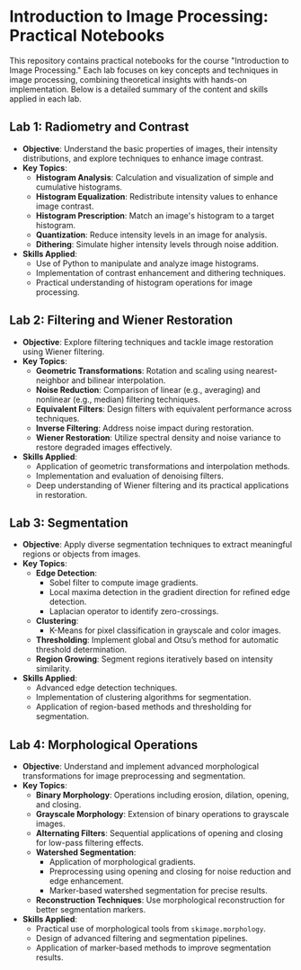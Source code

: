 # Introduction to Image Processing: Practical Notebooks

This repository contains practical notebooks for the course "Introduction to Image Processing." Each lab focuses on key concepts and techniques in image processing, combining theoretical insights with hands-on implementation. Below is a detailed summary of the content and skills applied in each lab.

## Lab 1: Radiometry and Contrast
- **Objective**: Understand the basic properties of images, their intensity distributions, and explore techniques to enhance image contrast.
- **Key Topics**:
  - **Histogram Analysis**: Calculation and visualization of simple and cumulative histograms.
  - **Histogram Equalization**: Redistribute intensity values to enhance image contrast.
  - **Histogram Prescription**: Match an image's histogram to a target histogram.
  - **Quantization**: Reduce intensity levels in an image for analysis.
  - **Dithering**: Simulate higher intensity levels through noise addition.
- **Skills Applied**:
  - Use of Python to manipulate and analyze image histograms.
  - Implementation of contrast enhancement and dithering techniques.
  - Practical understanding of histogram operations for image processing.

## Lab 2: Filtering and Wiener Restoration
- **Objective**: Explore filtering techniques and tackle image restoration using Wiener filtering.
- **Key Topics**:
  - **Geometric Transformations**: Rotation and scaling using nearest-neighbor and bilinear interpolation.
  - **Noise Reduction**: Comparison of linear (e.g., averaging) and nonlinear (e.g., median) filtering techniques.
  - **Equivalent Filters**: Design filters with equivalent performance across techniques.
  - **Inverse Filtering**: Address noise impact during restoration.
  - **Wiener Restoration**: Utilize spectral density and noise variance to restore degraded images effectively.
- **Skills Applied**:
  - Application of geometric transformations and interpolation methods.
  - Implementation and evaluation of denoising filters.
  - Deep understanding of Wiener filtering and its practical applications in restoration.

## Lab 3: Segmentation
- **Objective**: Apply diverse segmentation techniques to extract meaningful regions or objects from images.
- **Key Topics**:
  - **Edge Detection**:
    - Sobel filter to compute image gradients.
    - Local maxima detection in the gradient direction for refined edge detection.
    - Laplacian operator to identify zero-crossings.
  - **Clustering**:
    - K-Means for pixel classification in grayscale and color images.
  - **Thresholding**: Implement global and Otsu’s method for automatic threshold determination.
  - **Region Growing**: Segment regions iteratively based on intensity similarity.
- **Skills Applied**:
  - Advanced edge detection techniques.
  - Implementation of clustering algorithms for segmentation.
  - Application of region-based methods and thresholding for segmentation.

## Lab 4: Morphological Operations
- **Objective**: Understand and implement advanced morphological transformations for image preprocessing and segmentation.
- **Key Topics**:
  - **Binary Morphology**: Operations including erosion, dilation, opening, and closing.
  - **Grayscale Morphology**: Extension of binary operations to grayscale images.
  - **Alternating Filters**: Sequential applications of opening and closing for low-pass filtering effects.
  - **Watershed Segmentation**:
    - Application of morphological gradients.
    - Preprocessing using opening and closing for noise reduction and edge enhancement.
    - Marker-based watershed segmentation for precise results.
  - **Reconstruction Techniques**: Use morphological reconstruction for better segmentation markers.
- **Skills Applied**:
  - Practical use of morphological tools from `skimage.morphology`.
  - Design of advanced filtering and segmentation pipelines.
  - Application of marker-based methods to improve segmentation results.
